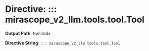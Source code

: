 # Directive: ::: mirascope_v2_llm.tools.tool.Tool

**Output Path**: tool.mdx

**Directive String**: `::: mirascope_v2_llm.tools.tool.Tool`

